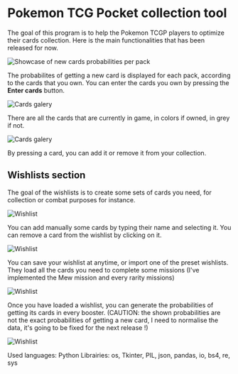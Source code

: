 # Pokemon TCG Pocket collection tool

The goal of this program is to help the Pokemon TCGP players to optimize their cards collection.
Here is the main functionalities that has been released for now.

![Showcase of new cards probabilities per pack](assets/home.png)

The probabilites of getting a new card is displayed for each pack, according to the cards that you own.
You can enter the cards you own by pressing the **Enter cards** button.

![Cards galery](assets/galery_before_click.png)

There are all the cards that are currently in game, in colors if owned, in grey if not.

![Cards galery](assets/galery_after_click.png)

By pressing a card, you can add it or remove it from your collection.

## Wishlists section

The goal of the wishlists is to create some sets of cards you need, for collection or combat purposes for instance.

![Wishlist](assets/wishlist_before_adding.png)

You can add manually some cards by typing their name and selecting it.
You can remove a card from the wishlist by clicking on it.

![Wishlist](assets/wishlist_after_adding.png)

You can save your wishlist at anytime, or import one of the preset wishlists.
They load all the cards you need to complete some missions (I've implemented the Mew mission and every rarity missions)

![Wishlist](assets/wishlist_mission_selection.png)

Once you have loaded a wishlist, you can generate the probabilities of getting its cards in every booster. 
(CAUTION: the shown probabilities are not the exact probabilities of getting a new card, I need to normalise the data, it's going to be fixed for the next release !)

![Wishlist](assets/wishlist_recommandations.png)

Used languages: Python
Librairies: os, Tkinter, PIL, json, pandas, io, bs4, re, sys
